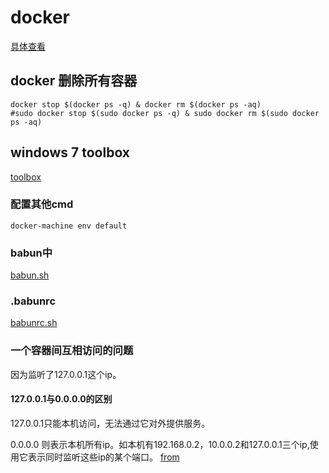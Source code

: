 # docker
[具体查看](https://github.com/MisterWang/docker)

## docker 删除所有容器
```shell
docker stop $(docker ps -q) & docker rm $(docker ps -aq)
#sudo docker stop $(sudo docker ps -q) & sudo docker rm $(sudo docker ps -aq)
```

## windows 7 toolbox 
[toolbox](https://docs.docker.com/toolbox/toolbox_install_windows/)

### 配置其他cmd
```shell
docker-machine env default
```


### babun中
[babun.sh](toolbox-babun)

### .babunrc
[babunrc.sh](toolbox-babunrc)


### 一个容器间互相访问的问题
因为监听了127.0.0.1这个ip。

#### 127.0.0.1与0.0.0.0的区别
127.0.0.1只能本机访问，无法通过它对外提供服务。

0.0.0.0 则表示本机所有ip。如本机有192.168.0.2，10.0.0.2和127.0.0.1三个ip,使用它表示同时监听这些ip的某个端口。
[from](http://www.mamicode.com/info-detail-1144209.html)
